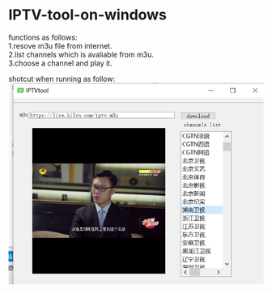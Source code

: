 # IPTV-tool-on-windows
functions as follows:<br>
1.resove m3u file from internet.<br>
2.list channels which is avaliable from m3u.<br>
3.choose a channel and play it.<br>

shotcut when running as follow:<br>
![image text](https://github.com/bipbopbee/IPTV-tool-on-windows/blob/main/iptv.png)


